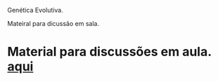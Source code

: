 Genética Evolutiva.

Mateiral para dicussão em sala.

# Material para discussões em aula. [aqui](https://diogomeyer.github.io/BIO0313/aula1.html)
